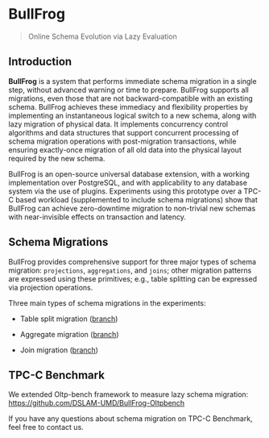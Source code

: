 # BullFrog


> Online Schema Evolution via Lazy Evaluation

## Introduction

**BullFrog** is a system that performs immediate schema migration in a single step, without advanced warning or time to prepare. BullFrog supports all migrations, even those that are not backward-compatible with an existing schema. BullFrog achieves these immediacy and flexibility properties by implementing an instantaneous logical switch to a new schema, along with lazy migration of physical data. It implements concurrency control algorithms and data structures that support concurrent processing of schema migration operations with post-migration transactions, while ensuring exactly-once migration of all old data into the physical layout required by the new schema.

BullFrog is an open-source universal database extension, with a working implementation over PostgreSQL, and with applicability to any database system via the use of plugins. Experiments using this prototype over a TPC-C based workload (supplemented to include schema migrations) show that BullFrog can achieve zero-downtime migration to non-trivial new schemas with near-invisible effects on transaction and latency.

## Schema Migrations

BullFrog provides comprehensive support for three major types of schema migration: `projections`, `aggregations`, and `joins`; other migration patterns are expressed using these primitives; e.g., table splitting can be expressed via projection operations.

Three main types of schema migrations in the experiments:

- Table split migration ([branch](https://github.com/DSLAM-UMD/Darwin))

- Aggregate migration ([branch](https://github.com/DSLAM-UMD/Darwin/tree/migrate-aggregation-on-hashtable))

- Join migration ([branch](https://github.com/DSLAM-UMD/Darwin/tree/migrate-join-on-hashtable))
  
## TPC-C Benchmark

We extended Oltp-bench framework to measure lazy schema migration: https://github.com/DSLAM-UMD/BullFrog-Oltpbench

If you have any questions about schema migration on TPC-C Benchmark, feel free to contact us.

